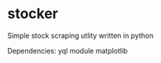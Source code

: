 stocker
=======

Simple stock scraping utlity written in python

Dependencies: 
	yql module
	matplotlib

